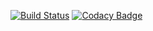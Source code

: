 [![Build Status](https://travis-ci.org/liaozan/houses_single.svg?branch=master)](https://travis-ci.org/liaozan/houses_single)
[![Codacy Badge](https://api.codacy.com/project/badge/Grade/001fdaab880b44b4a049f10c375e5bfe)](https://www.codacy.com/app/liaozan/houses_single?utm_source=github.com&amp;utm_medium=referral&amp;utm_content=liaozan/houses_single&amp;utm_campaign=Badge_Grade)

